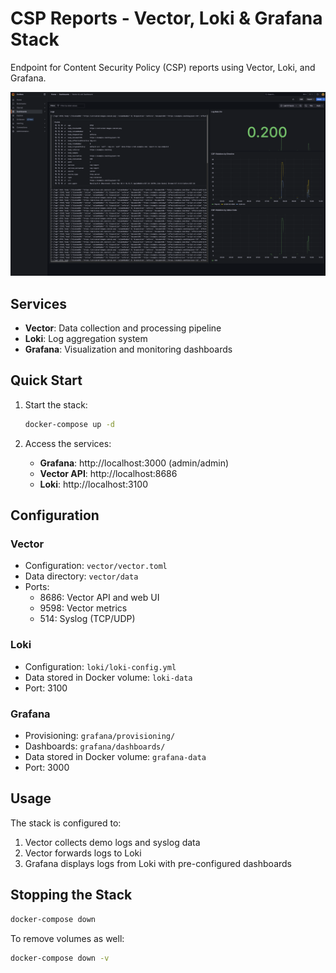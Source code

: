 # CSP Reports - Vector, Loki & Grafana Stack

Endpoint for Content Security Policy (CSP) reports using Vector, Loki, and Grafana.

![Grafana Dashboard](./docs/img/grafana-dashboard.png)

## Services

- **Vector**: Data collection and processing pipeline
- **Loki**: Log aggregation system
- **Grafana**: Visualization and monitoring dashboards

## Quick Start

1. Start the stack:
   ```bash
   docker-compose up -d
   ```

2. Access the services:
   - **Grafana**: http://localhost:3000 (admin/admin)
   - **Vector API**: http://localhost:8686
   - **Loki**: http://localhost:3100

## Configuration

### Vector
- Configuration: `vector/vector.toml`
- Data directory: `vector/data`
- Ports:
  - 8686: Vector API and web UI
  - 9598: Vector metrics
  - 514: Syslog (TCP/UDP)

### Loki
- Configuration: `loki/loki-config.yml`
- Data stored in Docker volume: `loki-data`
- Port: 3100

### Grafana
- Provisioning: `grafana/provisioning/`
- Dashboards: `grafana/dashboards/`
- Data stored in Docker volume: `grafana-data`
- Port: 3000

## Usage

The stack is configured to:
1. Vector collects demo logs and syslog data
2. Vector forwards logs to Loki
3. Grafana displays logs from Loki with pre-configured dashboards

## Stopping the Stack

```bash
docker-compose down
```

To remove volumes as well:
```bash
docker-compose down -v
```
